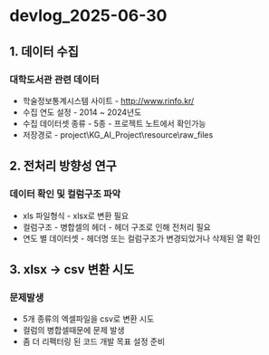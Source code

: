 # devlog_2025-06-30

## 1. 데이터 수집

### 대학도서관 관련 데이터

- 학술정보통계시스템 사이트 - http://www.rinfo.kr/
- 수집 연도 설정 - 2014 ~ 2024년도
- 수집 데이터셋 종류 - 5종 - 프로젝트 노트에서 확인가능
- 저장경로 - project\KG_AI_Project\resource\raw_files

## 2. 전처리 방향성 연구

### 데이터 확인 및 컬럼구조 파악

- xls 파일형식 - xlsx로 변환 필요
- 컬럼구조 - 병합셀의 헤더 - 헤더 구조로 인해 전처리 필요
- 연도 별 데이터셋 - 헤더명 또는 컬럼구조가 변경되었거나 삭제된 열 확인


## 3. xlsx -> csv 변환 시도
### 문제발생

- 5개 종류의 엑셀파일을 csv로 변환 시도
- 컬럼의 병합셀때문에 문제 발생
- 좀 더 리펙터링 된 코드 개발 목표 설정 준비